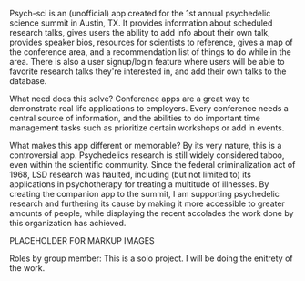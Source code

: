 Psych-sci is an (unofficial) app created for the 1st annual psychedelic science summit in Austin, TX. It provides information about scheduled research talks, gives users the ability to add info about their own talk, provides speaker bios, resources for scientists to reference, gives a map of the conference area, and a recommendation list of things to do while in the area. There is also a user signup/login feature where users will be able to favorite research talks they're interested in, and add their own talks to the database.

What need does this solve? 
Conference apps are a great way to demonstrate real life applications to employers. Every conference needs a central source of information, and the abilities to do important time management tasks such as prioritize certain workshops or add in events.

What makes this app different or memorable? 
By its very nature, this is a controversial app. Psychedelics research is still widely considered taboo, even within the scientific community. Since the federal criminalization act of 1968, LSD research was haulted, including (but not limited to) its applications in psychotherapy for treating a multitude of illnesses. By creating the companion app to the summit, I am supporting psychedelic research and furthering its cause by making it more accessible to greater amounts of people, while displaying the recent accolades the work done by this organization has achieved.



PLACEHOLDER FOR MARKUP IMAGES






Roles by group member: This is a solo project. I will be doing the enitrety of the work.



